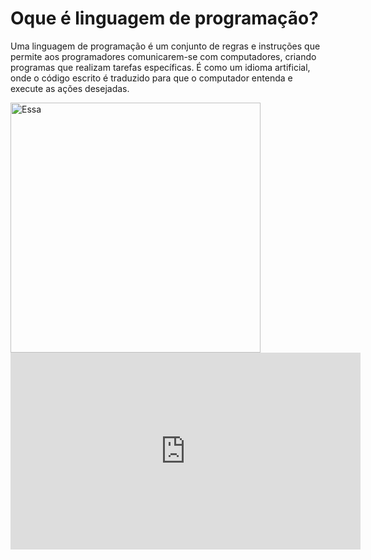 <!DOCTYPE html>
<html lang="pt-BR">
<head>
<meta charset="UTF-8">
<meta name="viewport" content="width=device-width, initial-scale=1.0">
<title>Meu Projeto de Matematica II</title>
</head>
<body>
<h1>Oque é linguagem de programação?</h1>
<p>Uma linguagem de programação é um conjunto de regras e instruções que permite aos programadores comunicarem-se com computadores, criando programas que realizam tarefas específicas. É como um idioma artificial, onde o código escrito é traduzido para que o computador entenda e execute as ações desejadas. </p>
</body><img src=https://www.google.com/url?sa=i&url=https%3A%2F%2Funiversidadedatecnologia.com.br%2Fo-que-e-linguagem-de-programacao%2F&psig=AOvVaw2WvmRBKAtuySD6XC-aGdJR&ust=1755095507121000&source=images&cd=vfe&opi=89978449&ved=0CBUQjRxqFwoTCKD_r7W-hY8DFQAAAAAdAAAAABAE alt=Essa é uma imagem que demonstra algumas das linguagens de programação width="400">
<iframe width="560" height="315" src="https://www.youtube.com/embed/yT22ylhonfs?si=77V9IOQUvRlGWgZ2" title="YouTube video player" frameborder="0" allow="accelerometer; autoplay; clipboard-write; encrypted-media; gyroscope; picture-in-picture; web-share" referrerpolicy="strict-origin-when-cross-origin" allowfullscreen></iframe>
</html>
